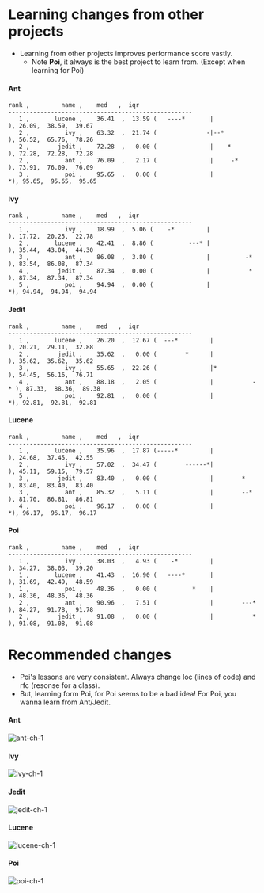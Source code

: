 # Learning changes from other projects
 - Learning from other projects improves performance score vastly.
   - Note **Poi**, it always is the best project to learn from. (Except when learning for Poi)
   
#### Ant

```
rank ,         name ,    med   ,  iqr 
----------------------------------------------------
   1 ,       lucene ,    36.41  ,  13.59 (   ----*       |              ), 26.09,  38.59,  39.67
   2 ,          ivy ,    63.32  ,  21.74 (              -|--*           ), 56.52,  65.76,  78.26
   2 ,        jedit ,    72.28  ,   0.00 (               |    *         ), 72.28,  72.28,  72.28
   2 ,          ant ,    76.09  ,   2.17 (               |     -*       ), 73.91,  76.09,  76.09
   3 ,          poi ,    95.65  ,   0.00 (               |             *), 95.65,  95.65,  95.65
```

#### Ivy

```
rank ,         name ,    med   ,  iqr 
----------------------------------------------------
   1 ,          ivy ,    18.99  ,  5.06 (    -*         |              ), 17.72,  20.25,  22.78
   2 ,       lucene ,    42.41  ,  8.86 (          ---* |              ), 35.44,  43.04,  44.30
   3 ,          ant ,    86.08  ,  3.80 (               |          -*  ), 83.54,  86.08,  87.34
   4 ,        jedit ,    87.34  ,  0.00 (               |           *  ), 87.34,  87.34,  87.34
   5 ,          poi ,    94.94  ,  0.00 (               |             *), 94.94,  94.94,  94.94
```

#### Jedit

```
rank ,         name ,    med   ,  iqr 
----------------------------------------------------
   1 ,       lucene ,    26.20  ,  12.67 (  ---*         |              ), 20.21,  29.11,  32.88
   2 ,        jedit ,    35.62  ,   0.00 (        *      |              ), 35.62,  35.62,  35.62
   3 ,          ivy ,    55.65  ,  22.26 (               |*             ), 54.45,  56.16,  76.71
   4 ,          ant ,    88.18  ,   2.05 (               |           -* ), 87.33,  88.36,  89.38
   5 ,          poi ,    92.81  ,   0.00 (               |             *), 92.81,  92.81,  92.81
```

#### Lucene

```
rank ,         name ,    med   ,  iqr 
----------------------------------------------------
   1 ,       lucene ,    35.96  ,  17.87 (-----*         |              ), 24.68,  37.45,  42.55
   2 ,          ivy ,    57.02  ,  34.47 (        ------*|              ), 45.11,  59.15,  79.57
   3 ,        jedit ,    83.40  ,   0.00 (               |        *     ), 83.40,  83.40,  83.40
   3 ,          ant ,    85.32  ,   5.11 (               |        --*   ), 81.70,  86.81,  86.81
   4 ,          poi ,    96.17  ,   0.00 (               |             *), 96.17,  96.17,  96.17
```

#### Poi

```
rank ,         name ,    med   ,  iqr 
----------------------------------------------------
   1 ,          ivy ,    38.03  ,   4.93 (    -*         |              ), 34.27,  38.03,  39.20
   1 ,       lucene ,    41.43  ,  16.90 (   ----*       |              ), 31.69,  42.49,  48.59
   1 ,          poi ,    48.36  ,   0.00 (          *    |              ), 48.36,  48.36,  48.36
   2 ,          ant ,    90.96  ,   7.51 (               |        ---*  ), 84.27,  91.78,  91.78
   2 ,        jedit ,    91.08  ,   0.00 (               |           *  ), 91.08,  91.08,  91.08
```


# Recommended changes

- Poi's lessons are very consistent. Always change loc (lines of code) and rfc (resonse for a class).
- But, learning form Poi, for Poi seems to be a bad idea! For Poi, you wanna learn from Ant/Jedit.

#### Ant
![ant-ch-1](https://cloud.githubusercontent.com/assets/1433964/10516899/649f7b30-7328-11e5-9cb3-edbc3442d970.png)
#### Ivy
![ivy-ch-1](https://cloud.githubusercontent.com/assets/1433964/10516900/64a70896-7328-11e5-89be-6249865a1237.png)
#### Jedit
![jedit-ch-1](https://cloud.githubusercontent.com/assets/1433964/10516902/64b2c104-7328-11e5-8c0c-61280e624428.png)
#### Lucene
![lucene-ch-1](https://cloud.githubusercontent.com/assets/1433964/10516901/64ae95de-7328-11e5-8e3f-ba562f3a6089.png)
#### Poi
![poi-ch-1](https://cloud.githubusercontent.com/assets/1433964/10516903/64b66d40-7328-11e5-9be6-a86f3b18f379.png)
